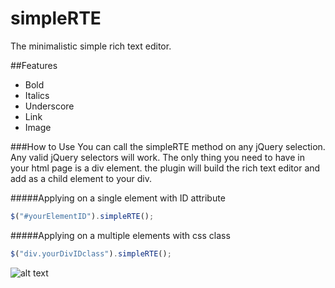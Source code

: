 simpleRTE
=========

The minimalistic simple rich text editor.

##Features

* Bold
* Italics
* Underscore
* Link
* Image


###How to Use
You can call the simpleRTE method on any jQuery selection. Any valid jQuery selectors will work. The only thing you need to have in your html page is a div element. the plugin will build the rich text editor and add as a child element to your div.


#####Applying on a single element with ID attribute
```javascript
$("#yourElementID").simpleRTE();
```
#####Applying on a multiple elements with css class
```javascript
$("div.yourDivIDclass").simpleRTE();
```

![alt text](https://f.cloud.github.com/assets/144469/1803520/cbbdfd80-6c1f-11e3-9ff1-6847eb4b3cbe.png "Logo Title Text 1")
